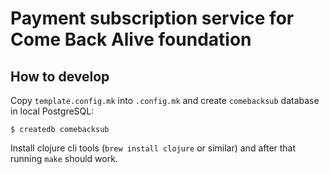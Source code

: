 # Payment subscription service for Come Back Alive foundation

## How to develop

Copy `template.config.mk` into `.config.mk` and create `comebacksub` database in
local PostgreSQL:

```
$ createdb comebacksub
```

Install clojure cli tools (`brew install clojure` or similar) and after that
running `make` should work.
